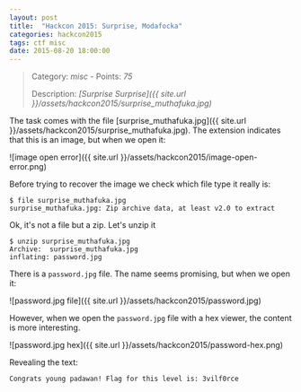 ```yaml
---
layout: post
title:  "Hackcon 2015: Surprise, Modafocka"
categories: hackcon2015
tags: ctf misc
date: 2015-08-20 18:00:00
---
```


> Category: *misc* - Points: *75*
>
> Description: *[Surprise Surprise]({{ site.url }}/assets/hackcon2015/surprise_muthafuka.jpg)*

The task comes with the file [surprise_muthafuka.jpg]({{ site.url }}/assets/hackcon2015/surprise_muthafuka.jpg). The extension indicates that this is an image, but when we open it:

![image open error]({{ site.url }}/assets/hackcon2015/image-open-error.png)

Before trying to recover the image we check which file type it really is:

    $ file surprise_muthafuka.jpg
    surprise_muthafuka.jpg: Zip archive data, at least v2.0 to extract

Ok, it's not a file but a zip. Let's unzip it

    $ unzip surprise_muthafuka.jpg
    Archive:  surprise_muthafuka.jpg
    inflating: password.jpg

There is a `password.jpg` file. The name seems promising, but when we open it:

![password.jpg file]({{ site.url }}/assets/hackcon2015/password.jpg)

However, when we open the `password.jpg` file with a hex viewer, the content is more interesting.

![password.jpg hex]({{ site.url }}/assets/hackcon2015/password-hex.png)

Revealing the text:

    Congrats young padawan! Flag for this level is: 3vilf0rce

